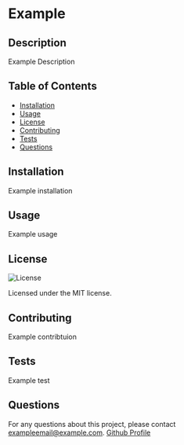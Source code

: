 # Example

## Description

Example Description

## Table of Contents

- [Installation](#installation)
- [Usage](#usage)
- [License](#license)
- [Contributing](#contributing)
- [Tests](#tests)
- [Questions](#questions)

## Installation

Example installation

## Usage

Example usage

## License

![License](https://img.shields.io/badge/License-MIT-blue.svg)

Licensed under the MIT license.

## Contributing

Example contribtuion

## Tests

Example test

## Questions

For any questions about this project, please contact exampleemail@example.com.
[Github Profile](https://github.com/exampleusername)
